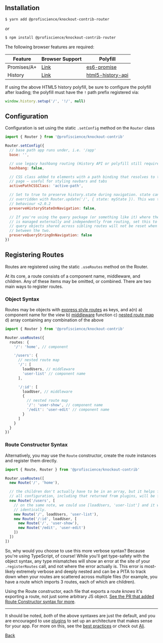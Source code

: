 ## Installation

```bash
$ yarn add @profiscience/knockout-contrib-router
```

_or_

```bash
$ npm install @profiscience/knockout-contrib-router
```

The following browser features are required:

| Feature     | Browser Support | Polyfill                              |
| ----------- | --------------- | ------------------------------------- |
| Promises/A+ | [Link][promise] | [es6-promise][promise-polyfill]       |
| History     | [Link][history] | [html5-history-api][history-polyfill] |

If using the above HTML5 history polyfill, be sure to configure the polyfill after loading;
the polyfill must have the `!` path prefix registered via:

```javascript
window.history.setup('/', '!/', null)
```

## Configuration

Configuration is set using the static `.setConfig` method on the `Router` class

```javascript
import { Router } from '@profiscience/knockout-contrib'

Router.setConfig({
  // base path app runs under, i.e. '/app'
  base: '',

  // use legacy hashbang routing (History API or polyfill still required)
  hashbang: false,

  // CSS class added to elements with a path binding that resolves to the current
  // page — useful for styling navbars and tabs
  activePathCSSClass: 'active-path',

  // Set to true to preserve history.state during navigation. state can still be
  // overridden with Router.update('/', { state: myState }). This was the default
  // behaviour <2.0.2
  preserveHistoryStateOnNavigation: false,

  // If you're using the query package (or something like it) where the querystring
  // is managed externally and independently from routing, set this to true so that
  // query objects shared across sibling routes will not be reset when navigating
  // between the two.
  preserveQueryStringOnNavigation: false
})
```

## Registering Routes

Routes are registered using the static `.useRoutes` method on the Router.

At its core, a route consists of a component name, middleware, and children. Any of these
items may be omitted, or combined. There are two main ways to register routes.

### Object Syntax

Routes may be objects with [express style routes](https://github.com/pillarjs/path-to-regexp)
as keys, and a(n)
a) component name for the view
b) [middleware](./middleware.md) function
c) [nested route map](./nested-routing.md)
d) array containing any combination of the above

```typescript
import { Router } from '@profiscience/knockout-contrib'

Router.useRoutes({
  routes: {
    '/': 'home', // component

    '/users': {
      // nested route map
      '/': [
        loadUsers, // middleware
        'user-list' // component name
      ],

      '/:id': [
        loadUser, // middleware
        {
          // nested route map
          '/': 'user-show', // component name
          '/edit': 'user-edit' // component name
        }
      ]
    }
  }
})
```

### Route Constructor Syntax

Alternatively, you may use the `Route` constructor, create the route instances and
register them directly.

```typescript
import { Route, Router } from '@profiscience/knockout-contrib'

Router.useRoutes([
  new Route('/', 'home'),

  // the children don't actually have to be in an array, but it helps for formatting.
  // all configuration, including that returned from plugins, will be flattened.
  new Route('/users', [
    // on the same note, we could use [loadUsers, 'user-list'] and it would behave
    // identically.
    new Route('/', loadUsers, 'user-list'),
    new Route('/:id', loadUser, [
      new Route('/', 'user-show'),
      new Route('/edit', 'user-edit')
    ])
  ])
])
```

So, why would you choose to use this more verbose syntax? Because you're using TypeScript, of course!
While you'll get type-safety with the object syntax, any type mismatches will show an error at the
site of your `.registerRoutes` call, and not where the error actually is. This error is most-likely
extremely verbose and deeply nested and can be a PITA to track down when your routes are scattered across
multiple files (for example, you have a route which imports 3 routes, each of which are children).

Using the Route constructor, each file that exports a route _knows_ it's exporting a route, not just some
arbitrary JS object. [See the PR that added Route Constructor syntax for more](https://github.com/Profiscience/knockout-contrib/pull/26).

---

It should be noted, _both_ of the above syntaxes are just the default, and you are encouraged to
use [plugins](./plugins.md) to set up an architecture that makes sense for your app. For more on
this, see the [best practices](./best-practices.md) or check out [Ali](https://github.com/caseyWebb/ali).

[Back](./README.md)

[promise]: https://developer.mozilla.org/en-US/docs/Web/JavaScript/Reference/Global_Objects/Promise#Browser_compatibility 'MDN - Promise'
[promise-polyfill]: https://github.com/stefanpenner/es6-promise 'es6-promise'
[history]: https://developer.mozilla.org/en-US/docs/Web/API/History_API#Browser_compatibility 'MDN - History API'
[history-polyfill]: https://github.com/devote/HTML5-History-API 'HTML5-History-API'
